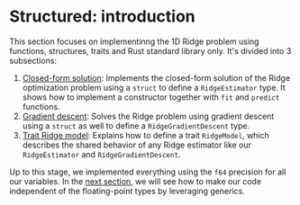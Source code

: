 # Structured: introduction

This section focuses on implementinng the 1D Ridge problem using functions, structures, traits and Rust standard library only. It's divided into 3 subsections:

1) [Closed-form solution](closed_form_solution.md): Implements the closed-form solution of the Ridge optimization problem using a `struct` to define a `RidgeEstimator` type. It shows how to implement a constructor together with `fit` and `predict` functions.
2) [Gradient descent](gradient_descent.md): Solves the Ridge problem using gradient descent using a `struct` as well to define a `RidgeGradientDescent` type.
3) [Trait Ridge model](traits.md): Explains how to define a trait `RidgeModel`, which describes the shared behavior of any Ridge estimator like our `RidgeEstimator` and `RidgeGradientDescent`.

Up to this stage, we implemented everything using the `f64` precision for all our variables. In the [next section](../generics_std/motivation.md), we will see how to make our code independent of the floating-point types by leveraging generics.